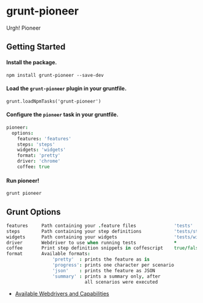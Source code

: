grunt-pioneer
=============

Urgh! Pioneer

## Getting Started

#### Install the package.
`npm install grunt-pioneer --save-dev`

#### Load the `grunt-pioneer` plugin in your gruntfile.
`grunt.loadNpmTasks('grunt-pioneer')`

#### Configure the `pioneer` task in your gruntfile.
```coffee
pioneer:
  options:
    features: 'features'
    steps: 'steps'
    widgets: 'widgets'
    format: 'pretty'
    driver: 'chrome'
    coffee: true
```

#### Run pioneer!
`grunt pioneer`


## Grunt Options
```coffee
features     Path containing your .feature files              'tests'
steps        Path containing your step definitions            'tests/steps'
widgets      Path containing your widgets                     'tests/widgets'
driver       Webdriver to use when running tests              *
coffee       Print step definition snippets in coffescript    true/false
format       Available formats:
                 'pretty'  : prints the feature as is
                 'progress': prints one character per scenario
                 'json'    : prints the feature as JSON
                 'summary' : prints a summary only, after
                             all scenarios were executed
```

* [Available Webdrivers and Capabilities](http://selenium.googlecode.com/git/docs/api/javascript/class_webdriver_Capabilities.html)
